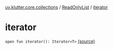 [uy.klutter.core.collections](../index.md) / [ReadOnlyList](index.md) / [iterator](.)


# iterator
`open fun iterator(): Iterator<T>` [(source)](https://github.com/kohesive/klutter/blob/master/core-jdk6/src/main/kotlin/uy/klutter/core/common/Immutable.kt#L85)


